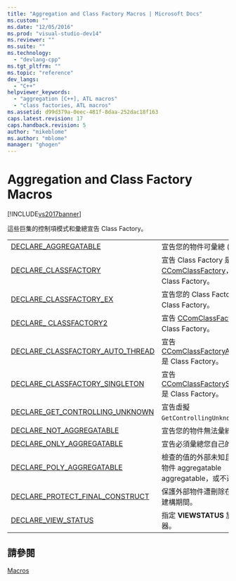 ```yaml
---
title: "Aggregation and Class Factory Macros | Microsoft Docs"
ms.custom: ""
ms.date: "12/05/2016"
ms.prod: "visual-studio-dev14"
ms.reviewer: ""
ms.suite: ""
ms.technology: 
  - "devlang-cpp"
ms.tgt_pltfrm: ""
ms.topic: "reference"
dev_langs: 
  - "C++"
helpviewer_keywords: 
  - "aggregation [C++], ATL macros"
  - "class factories, ATL macros"
ms.assetid: d99d379a-0eec-481f-8daa-252dac18f163
caps.latest.revision: 17
caps.handback.revision: 5
author: "mikeblome"
ms.author: "mblome"
manager: "ghogen"
---
```

# Aggregation and Class Factory Macros
[!INCLUDE[vs2017banner](../../assembler/inline/includes/vs2017banner.md)]

這些巨集的控制項模式和彙總宣告 Class Factory。  
  
|||  
|-|-|  
|[DECLARE\_AGGREGATABLE](../Topic/DECLARE_AGGREGATABLE.md)|宣告您的物件可彙總 \(預設值\)。|  
|[DECLARE\_CLASSFACTORY](../Topic/DECLARE_CLASSFACTORY.md)|宣告 Class Factory 是 [CComClassFactory](../../atl/reference/ccomclassfactory-class.md)， ATL 預設 Class Factory。|  
|[DECLARE\_CLASSFACTORY\_EX](../Topic/DECLARE_CLASSFACTORY_EX.md)|宣告您的 Class Factory 物件是 Class Factory。|  
|[DECLARE\_ CLASSFACTORY2](../Topic/DECLARE_CLASSFACTORY2.md)|宣告 [CComClassFactory2](../../atl/reference/ccomclassfactory2-class.md) 是 Class Factory。|  
|[DECLARE\_CLASSFACTORY\_AUTO\_THREAD](../Topic/DECLARE_CLASSFACTORY_AUTO_THREAD.md)|宣告 [CComClassFactoryAutoThread](../../atl/reference/ccomclassfactoryautothread-class.md) 是 Class Factory。|  
|[DECLARE\_CLASSFACTORY\_SINGLETON](../Topic/DECLARE_CLASSFACTORY_SINGLETON.md)|宣告 [CComClassFactorySingleton](../../atl/reference/ccomclassfactorysingleton-class.md) 是 Class Factory。|  
|[DECLARE\_GET\_CONTROLLING\_UNKNOWN](../Topic/DECLARE_GET_CONTROLLING_UNKNOWN.md)|宣告虛擬 `GetControllingUnknown` 函式。|  
|[DECLARE\_NOT\_AGGREGATABLE](../Topic/DECLARE_NOT_AGGREGATABLE.md)|宣告您的物件無法彙總。|  
|[DECLARE\_ONLY\_AGGREGATABLE](../Topic/DECLARE_ONLY_AGGREGATABLE.md)|宣告必須彙總您自己的物件。|  
|[DECLARE\_POLY\_AGGREGATABLE](../Topic/DECLARE_POLY_AGGREGATABLE.md)|檢查的值的外部未知且宣告您的物件 aggregatable aggregatable，或不適當。|  
|[DECLARE\_PROTECT\_FINAL\_CONSTRUCT](../Topic/DECLARE_PROTECT_FINAL_CONSTRUCT.md)|保護外部物件遭刪除在內部物件建構期間。|  
|[DECLARE\_VIEW\_STATUS](../Topic/DECLARE_VIEW_STATUS.md)|指定 **VIEWSTATUS** 旗標加入容器。|  
  
## 請參閱  
 [Macros](../../atl/reference/atl-macros.md)